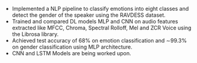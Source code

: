   - Implemented a NLP pipeline to classify emotions into eight classes and detect the gender of the speaker using the RAVDESS dataset.
  -  Trained and compared DL models MLP and CNN on audio features extracted like MFCC, Chroma, Spectral Rolloff, Mel and ZCR Voice using the Librosa library.
  -   Achieved test accuracy of 68% on emotion classification and ∼99.3% on gender classification using MLP architecture.
  -    CNN and LSTM Models are being worked upon.
